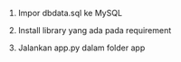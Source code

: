 1. Impor dbdata.sql ke MySQL

2. Install library yang ada pada requirement

3. Jalankan app.py dalam folder app

